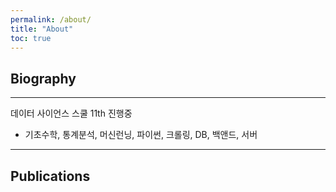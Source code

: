 ```yaml
---
permalink: /about/
title: "About"
toc: true
---
```

## Biography
---

데이터 사이언스 스쿨 11th 진행중

* 기초수학, 통계분석, 머신런닝, 파이썬, 크롤링, DB, 백앤드, 서버

---
## Publications